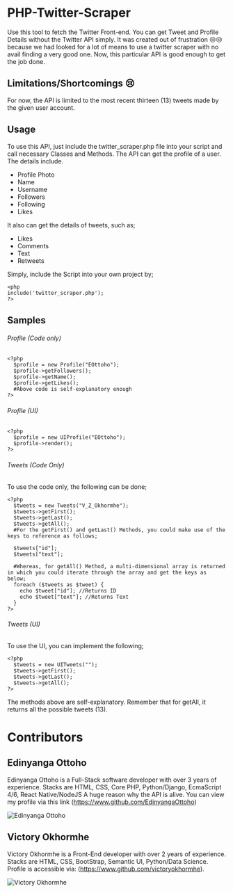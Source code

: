 # PHP-Twitter-Scraper
Use this tool to fetch the Twitter Front-end. You can get Tweet and Profile Details without the Twitter API simply. It was created out of frustration 😒😒 because we had looked for a lot of means to use a twitter scraper with no avail finding a very good one. Now, this particular API is good enough to get the job done.

## Limitations/Shortcomings 😢
For now, the API is limited to the most recent thirteen (13) tweets made by the given user account.

## Usage
To use this API, just include the twitter_scraper.php file into your script and call necessary Classes and Methods. The API can get the profile of a user. The details include.

- Profile Photo
- Name
- Username
- Followers
- Following
- Likes

It also can get the details of tweets, such as;
- Likes
- Comments
- Text
- Retweets

Simply, include the Script into your own project by;
```
<php
include('twitter_scraper.php');
?>
```
## Samples
###### Profile (Code only)
```
<?php
  $profile = new Profile("EOttoho");
  $profile->getFollowers();
  $profile->getName();
  $profile->getLikes();
  #Above code is self-explanatory enough
?>
```
###### Profile (UI)
```
<?php
  $profile = new UIProfile("EOttoho");
  $profile->render();
?>
```

###### Tweets (Code Only)
To use the code only, the following can be done;
```
<?php
  $tweets = new Tweets("V_Z_Okhormhe");
  $tweets->getFirst();
  $tweets->getLast();
  $tweets->getAll();
  #For the getFirst() and getLast() Methods, you could make use of the keys to reference as follows;
  
  $tweets["id"];
  $tweets["text"];
  
  #Whereas, for getAll() Method, a multi-dimensional array is returned in which you could iterate through the array and get the keys as below;
  foreach ($tweets as $tweet) {
    echo $tweet["id"]; //Returns ID
    echo $tweet["text"]; //Returns Text
  }
?>
```
###### Tweets (UI)
To use the UI, you can implement the following;
```
<?php
  $tweets = new UITweets("");
  $tweets->getFirst();
  $tweets->getLast();
  $tweets->getAll();
?>
```
The methods above are self-explanatory. Remember that for getAll, it returns all the possible tweets (13).

# Contributors
## Edinyanga Ottoho
Edinyanga Ottoho is a Full-Stack software developer with over 3 years of experience. Stacks are HTML, CSS, Core PHP, Python/Django, EcmaScript 4/6, React Native/NodeJS A huge reason why the API is alive.
You can view my profile via this link (https://www.github.com/EdinyangaOttoho)

![Edinyanga Ottoho](https://avatars3.githubusercontent.com/u/45470783?s=460&v=4)

## Victory Okhormhe
Victory Okhormhe is a Front-End developer with over 2 years of experience. Stacks are HTML, CSS, BootStrap, Semantic UI, Python/Data Science. Profile is accessible via: (https://www.github.com/victoryokhormhe).

![Victory Okhormhe](https://avatars0.githubusercontent.com/u/41402418?s=460&v=4)
